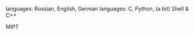 languages: Russian, English, German
languages: C, Python, (a bit) Shell & C++

MIPT


<!---
cerisesav/cerisesav is a ✨ special ✨ repository because its `README.md` (this file) appears on your GitHub profile.
You can click the Preview link to take a look at your changes.
--->
